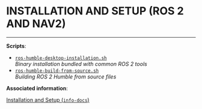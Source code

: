 <h1>INSTALLATION AND SETUP (ROS 2 AND NAV2)</h1>

---

**Scripts**:

- [`ros-humble-desktop-installation.sh`](./ros-humble-desktop-installation.sh) <br> *Binary installation bundled with common ROS 2 tools*
- [`ros-humble-build-from-source.sh`](./ros-humble-build-from-source.sh) <br> *Building ROS 2 Humble from source files*

**Associated information**:

[Installation and Setup (`info-docs`)](../../info-docs/installation-and-setup)
